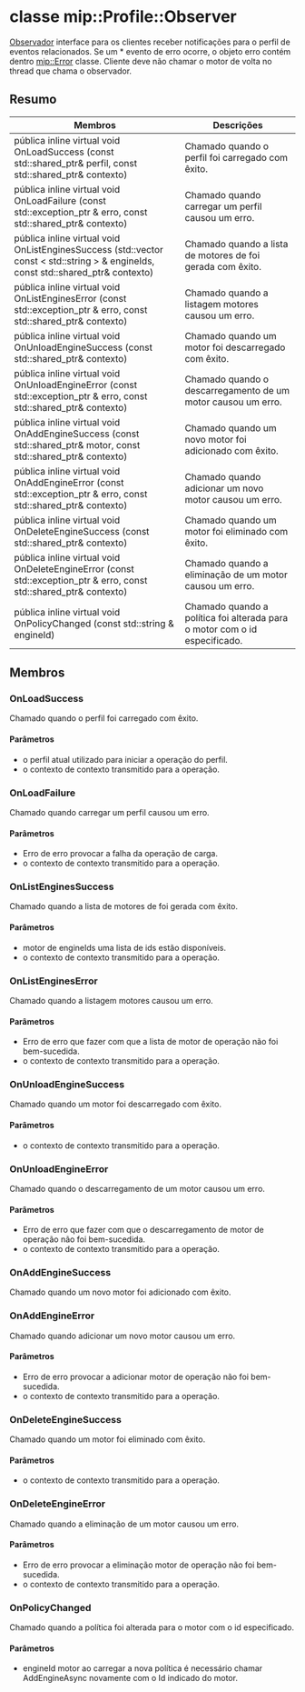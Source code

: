 # <a name="class-mipprofileobserver"></a>classe mip::Profile::Observer 
[Observador](#classmip_1_1_profile_1_1_observer) interface para os clientes receber notificações para o perfil de eventos relacionados.
Se um * evento de erro ocorre, o objeto erro contém dentro [mip::Error](#classmip_1_1_error) classe. Cliente deve não chamar o motor de volta no thread que chama o observador.
  
## <a name="summary"></a>Resumo
 Membros                        | Descrições                                
--------------------------------|---------------------------------------------
pública inline virtual void OnLoadSuccess (const std::shared_ptr<Profile>& perfil, const std::shared_ptr<void>& contexto)  |  Chamado quando o perfil foi carregado com êxito.
pública inline virtual void OnLoadFailure (const std::exception_ptr & erro, const std::shared_ptr<void>& contexto)  |  Chamado quando carregar um perfil causou um erro.
pública inline virtual void OnListEnginesSuccess (std::vector const < std::string > & engineIds, const std::shared_ptr<void>& contexto)  |  Chamado quando a lista de motores de foi gerada com êxito.
pública inline virtual void OnListEnginesError (const std::exception_ptr & erro, const std::shared_ptr<void>& contexto)  |  Chamado quando a listagem motores causou um erro.
pública inline virtual void OnUnloadEngineSuccess (const std::shared_ptr<void>& contexto)  |  Chamado quando um motor foi descarregado com êxito.
pública inline virtual void OnUnloadEngineError (const std::exception_ptr & erro, const std::shared_ptr<void>& contexto)  |  Chamado quando o descarregamento de um motor causou um erro.
pública inline virtual void OnAddEngineSuccess (const std::shared_ptr<PolicyEngine>& motor, const std::shared_ptr<void>& contexto)  |  Chamado quando um novo motor foi adicionado com êxito.
pública inline virtual void OnAddEngineError (const std::exception_ptr & erro, const std::shared_ptr<void>& contexto)  |  Chamado quando adicionar um novo motor causou um erro.
pública inline virtual void OnDeleteEngineSuccess (const std::shared_ptr<void>& contexto)  |  Chamado quando um motor foi eliminado com êxito.
pública inline virtual void OnDeleteEngineError (const std::exception_ptr & erro, const std::shared_ptr<void>& contexto)  |  Chamado quando a eliminação de um motor causou um erro.
pública inline virtual void OnPolicyChanged (const std::string & engineId)  |  Chamado quando a política foi alterada para o motor com o id especificado.
  
## <a name="members"></a>Membros
  
### <a name="onloadsuccess"></a>OnLoadSuccess
Chamado quando o perfil foi carregado com êxito.
  
#### <a name="parameters"></a>Parâmetros
* o perfil atual utilizado para iniciar a operação do perfil. 
* o contexto de contexto transmitido para a operação.
  
### <a name="onloadfailure"></a>OnLoadFailure
Chamado quando carregar um perfil causou um erro.
  
#### <a name="parameters"></a>Parâmetros
* Erro de erro provocar a falha da operação de carga. 
* o contexto de contexto transmitido para a operação.
  
### <a name="onlistenginessuccess"></a>OnListEnginesSuccess
Chamado quando a lista de motores de foi gerada com êxito.
  
#### <a name="parameters"></a>Parâmetros
* motor de engineIds uma lista de ids estão disponíveis. 
* o contexto de contexto transmitido para a operação.
  
### <a name="onlistengineserror"></a>OnListEnginesError
Chamado quando a listagem motores causou um erro.
  
#### <a name="parameters"></a>Parâmetros
* Erro de erro que fazer com que a lista de motor de operação não foi bem-sucedida. 
* o contexto de contexto transmitido para a operação.
  
### <a name="onunloadenginesuccess"></a>OnUnloadEngineSuccess
Chamado quando um motor foi descarregado com êxito.
  
#### <a name="parameters"></a>Parâmetros
* o contexto de contexto transmitido para a operação.
  
### <a name="onunloadengineerror"></a>OnUnloadEngineError
Chamado quando o descarregamento de um motor causou um erro.
  
#### <a name="parameters"></a>Parâmetros
* Erro de erro que fazer com que o descarregamento de motor de operação não foi bem-sucedida. 
* o contexto de contexto transmitido para a operação.
  
### <a name="onaddenginesuccess"></a>OnAddEngineSuccess
Chamado quando um novo motor foi adicionado com êxito.
  
### <a name="onaddengineerror"></a>OnAddEngineError
Chamado quando adicionar um novo motor causou um erro.
  
#### <a name="parameters"></a>Parâmetros
* Erro de erro provocar a adicionar motor de operação não foi bem-sucedida. 
* o contexto de contexto transmitido para a operação.
  
### <a name="ondeleteenginesuccess"></a>OnDeleteEngineSuccess
Chamado quando um motor foi eliminado com êxito.
  
#### <a name="parameters"></a>Parâmetros
* o contexto de contexto transmitido para a operação.
  
### <a name="ondeleteengineerror"></a>OnDeleteEngineError
Chamado quando a eliminação de um motor causou um erro.
  
#### <a name="parameters"></a>Parâmetros
* Erro de erro provocar a eliminação motor de operação não foi bem-sucedida. 
* o contexto de contexto transmitido para a operação.
  
### <a name="onpolicychanged"></a>OnPolicyChanged
Chamado quando a política foi alterada para o motor com o id especificado.
  
#### <a name="parameters"></a>Parâmetros
* engineId motor ao carregar a nova política é necessário chamar AddEngineAsync novamente com o Id indicado do motor.